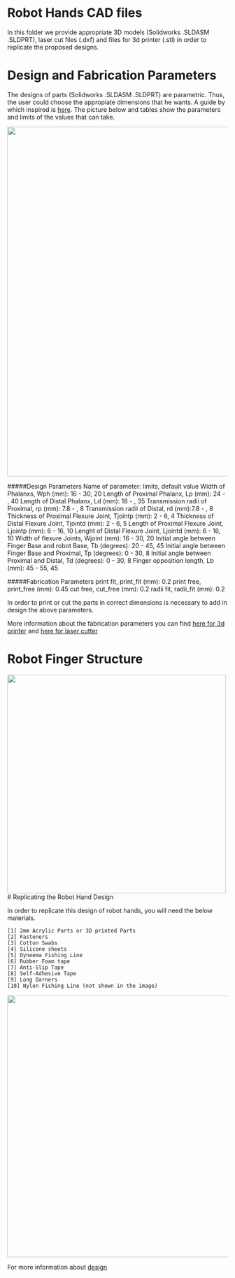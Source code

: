 # Robot Hands CAD files

In this folder we provide appropriate 3D models (Solidworks .SLDASM .SLDPRT), laser cut files (.dxf) and files for 3d printer (.stl)
in order to replicate the proposed designs.

# Design and Fabrication Parameters

The designs of parts (Solidworks .SLDASM .SLDPRT) are parametric. Thus, the user could choose the appropiate dimensions that he wants.
A guide by which inspired is [here](http://www.eng.yale.edu/grablab/openhand/OpenHand%20CAD%20Guide.pdf). The picture below and tables
show the parameters and limits of the values that can take. 

<img src="https://raw.github.com/zisi/openBionics/master/Pics/Parameters.png" width="800" height="800" />

#####Design Parameters
	Name of parameter: limits, default value
	Width of Phalanxs, Wph (mm): 16 - 30, 20
	Length of Proximal Phalanx, Lp (mm): 24 - , 40
	Length of Distal Phalanx, Ld (mm): 18 - , 35
	Transmission radii of Proximal, rp (mm): 7.8 - , 8
	Transmission radii of Distal, rd (mm):7.8 - , 8
	Thickness of Proximal Flexure Joint, Tjointp (mm): 2 - 6, 4
	Thickness of Distal Flexure Joint, Tjointd (mm): 2 - 6, 5
	Length of Proximal Flexure Joint, Ljointp (mm): 6 - 16, 10
	Lenght of Distal Flexure Joint, Ljointd (mm): 6 - 16, 10
	Width of flexure Joints, Wjoint (mm): 16 - 30, 20
	Initial angle between Finger Base and robot Base, Tb (degrees): 20 - 45, 45
	Initial angle between Finger Base and Proximal, Tp (degrees): 0 - 30, 8
	Initial angle between Proximal and Distal, Td (degrees): 0 - 30, 8
	Finger opposition length, Lb (mm): 45 - 55, 45

#####Fabrication Parameters
	print fit, print_fit (mm): 0.2
	print free, print_free (mm): 0.45
	cut free, cut_free (mm): 0.2
	radii fit, radii_fit (mm): 0.2

In order to print or cut the parts in correct dimensions is necessary to add in design the above parameters.

More information about the fabrication parameters you can find [here for 3d printer](http://www.eng.yale.edu/grablab/openhand/OpenHand%20CAD%20Guide.pdf) and [here for laser cutter](http://support.ponoko.com/entries/498833-How-to-make-interlocking-acrylic-designs)
# Robot Finger Structure

<img src="https://raw.github.com/zisi/openBionics/master/Pics/Finger.png" width="500" height="500" />
# Replicating the Robot Hand Design

In order to replicate this design of robot hands, you will need the below materials.

    [1] 2mm Acrylic Parts or 3D printed Parts
	[2] Fasteners 
	[3] Cotton Swabs 
	[4] Silicone sheets 
	[5] Dyneema Fishing Line 
	[6] Rubber Foam tape 
	[7] Anti-Slip Tape 
	[8] Self-Adhesive Tape
	[9] Long Darners 
	[10] Nylon Fishing Line (not shown in the image)
	
<img src="https://raw.github.com/zisi/openBionics/master/Pics/materialsNum.png" width="600" height="600" />

For more information about [design](http://www.openbionics.org/?page_id=38)	